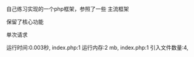 自己练习实现的一个php框架，参照了一些 主流框架

保留了核心功能



单次请求

运行时间:0.003秒,
index.php:1 运行内存:2 mb,
index.php:1 引入文件数量:4,
